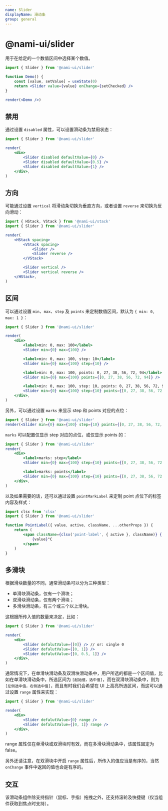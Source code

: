 ```yaml
---
name: Slider
displayName: 滑动条
group: general
---
```


# @nami-ui/slider

用于在给定的一个数值区间中选择某个数值。

```jsx
import { Slider } from '@nami-ui/slider'

function Demo() {
    const [value, setValue] = useState(0)
    return <Slider value={value} onChange={setChecked} />
}

render(<Demo />)
```

## 禁用

通过设置 `disabled` 属性，可以设置滑动条为禁用状态：

```jsx
import { Slider } from '@nami-ui/slider'

render(
    <div>
        <Slider disabled defaultValue={0} />
        <Slider disabled defaultValue={0.5} />
        <Slider disabled defaultValue={1} />
    </div>,
)
```

## 方向

可能通过设置 `vertical` 将滑动条切换为垂直方向，或者设置 `reverse` 来切换为反向滑动：

```jsx
import { HStack, VStack } from '@nami-ui/stack'
import { Slider } from '@nami-ui/slider'

render(
    <HStack spacing>
        <VStack spacing>
            <Slider />
            <Slider reverse />
        </VStack>

        <Slider vertical />
        <Slider vertical reverse />
    </HStack>,
)
```

## 区间

可以通过设置 `min`、`max`、`step` 及 `points` 来定制数值区间，默认为 `{ min: 0, max: 1 }`：

```jsx
import { Slider } from '@nami-ui/slider'

render(
    <div>
        <label>min: 0, max: 100</label>
        <Slider min={0} max={100} />

        <label>min: 0, max: 100, step: 10</label>
        <Slider min={0} max={100} step={10} />

        <label>min: 0, max: 100, points: 0, 27, 38, 56, 72, 94</label>
        <Slider min={0} max={100} points={[0, 27, 38, 56, 72, 94]} />

        <label>min: 0, max: 100, step: 10, points: 0, 27, 38, 56, 72, 94</label>
        <Slider min={0} max={100} step={10} points={[0, 27, 38, 56, 72, 94]} />
    </div>,
)
```

另外，可以通过设置 `marks` 来显示 step 和 points 对应的点位：

```jsx
import { Slider } from '@nami-ui/slider'
render(<Slider min={0} max={100} step={10} points={[0, 27, 38, 56, 72, 94]} marks />)
```

`marks` 可以配置仅显示 step 对应的点位，或仅显示 points 的：

```jsx
import { Slider } from '@nami-ui/slider'
render(
    <div>
        <label>marks: step</label>
        <Slider min={0} max={100} step={10} points={[0, 27, 38, 56, 72, 94]} marks="step" />

        <label>marks: points</label>
        <Slider min={0} max={100} step={10} points={[0, 27, 38, 56, 72, 94]} marks="points" />
    </div>,
)
```

以及如果需要的话，还可以通过设置 `pointMarkLabel` 来定制 point 点位下的标签内容及样式：

```jsx
import clsx from 'clsx'
import { Slider } from '@nami-ui/slider'

function PointLabel({ value, active, className, ...otherProps }) {
    return (
        <span className={clsx('point-label', { active }, className)} {...otherProps}>
            {value}°C
        </span>
    )
}
```

## 多滑块

根据滑块数量的不同，通常滑动条可以分为三种类型：

-   单滑块滑动条，仅有一个滑块；
-   双滑块滑动条，仅有两个滑块；
-   多滑块滑动条，有三个或三个以上滑块。

这根据所传入值的数量来决定，比如：

```jsx
import { Slider } from '@nami-ui/slider'

render(
    <div>
        <Slider defalutValue={[0]} /> // or: single 0
        <Slider defalutValue={[0, 1]} />
        <Slider defalutValue={[0, 0.5, 1]} />
    </div>,
)
```

通常情况下，在单滑块滑动条及双滑块滑动条中，用户所选的都是一个区间值，比如在单滑块滑动条中，所选区间为 `[起始值，选中值]`，而在双滑块滑动条中，则为 `[左侧选中值，右侧选中值]`，而且有时我们会希望在 UI 上高亮所选区间，而这可以通过设置 `range` 属性来实现：

```jsx
import { Slider } from '@nami-ui/slider'

render(
    <div>
        <Slider defalutValue={0} range />
        <Slider defalutValue={[0, 1]} range />
    </div>,
)
```

range 属性仅在单滑块或双滑块时有效，而在多滑块滑动条中，该属性固定为 false。

另外还请注意，在双滑块中开启 `range` 属性后，所传入的值应当是有序的，当然 `onChange` 事件中返回的值也会是有序的。

## 交互

该滑动条组件除支持指针（鼠标、手指）拖拽之外，还支持滚轮及快捷键（仅当组件获取到焦点时支持）。

